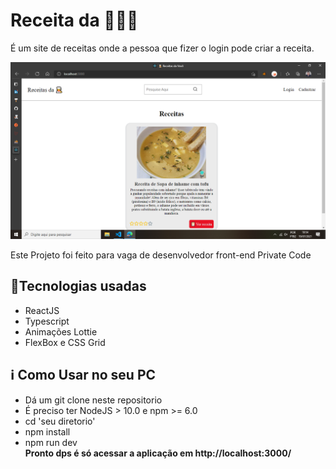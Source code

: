 <h1> Receita da 👨🏻‍🍳 </h1>
<p>É um site de receitas onde a pessoa que fizer o login pode criar a receita.</p>
<img src="https://github.com/franwanderley/receitas/blob/master/src/img/resuReceita.png?raw=true" alt="rifatube">

<p>Este Projeto foi feito para vaga de desenvolvedor front-end Private Code </p>

<h2> <g-emoji class="g-emoji" alias="rocket" fallback-src="https://github.githubassets.com/images/icons/emoji/unicode/1f680.png">🚀</g-emoji>Tecnologias usadas </h2> 
<ul>
    <li>ReactJS</li>
    <li>Typescript</li>
    <li>Animações Lottie</li>
    <li>FlexBox e CSS Grid</li>
</ul>


<h2> <g-emoji class="g-emoji" alias="information_source" fallback-src="https://github.githubassets.com/images/icons/emoji/unicode/2139.png">ℹ️</g-emoji> Como Usar no seu PC</h2>
<ul>
    <li>Dá um git clone neste repositorio</li>
    <li>É preciso ter NodeJS > 10.0 e npm >= 6.0</li>
    <li>cd 'seu diretorio'</li>
    <li>npm install</li>
    <li>npm run dev</li>
     <strong>Pronto dps é só acessar a aplicação em http://localhost:3000/</strong>
 </ul>

